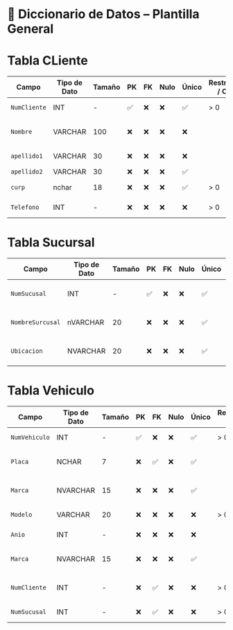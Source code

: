 # 📘 Diccionario de Datos – Plantilla General
# Tabla CLiente
| Campo           | Tipo de Dato | Tamaño | PK  | FK  | Nulo | Único | Restricciones / CHECK                      | Referencia a                    | Descripción                             |
|----------------|--------------|--------|-----|-----|------|--------|--------------------------------------------|----------------------------------|-----------------------------------------|
| `NumCliente`     | INT          | -      | ✅  | ❌  | ❌   | ✅     | > 0                                        | -                                | Identificador del cliente               |
| `Nombre`        | VARCHAR      | 100    | ❌  | ❌  | ❌   | ❌     |                                  | -                                | Nombre completo del cliente             |
| `apellido1`          | VARCHAR     |  30    | ❌  | ❌  | ❌   | ❌     |                          | -                                | apellidos del cliente                        |
| `apellido2`        | VARCHAR      | 30    | ❌  | ❌  | ❌   | ✅     |                   | -                                |                        |
| `curp`      | nchar        | 18     | ❌  | ❌  | ❌   | ✅     | > 0                                        |    |   curp del cliente         |
| `Telefono`      | INT          | -      | ❌  | ❌  | ❌   |  ❌    | > 0                                        |    |  Telefono Del cliente    |

# Tabla Sucursal
| Campo           | Tipo de Dato | Tamaño | PK  | FK  | Nulo | Único | Restricciones / CHECK                      | Referencia a                    | Descripción                             |
|----------------|--------------|--------|-----|-----|------|--------|--------------------------------------------|----------------------------------|-----------------------------------------|
| `NumSucusal`     | INT          | -      | ✅  | ❌  | ❌   | ✅     | > 0                                        | -                                | Identificador de la Sucursal               |
| `NombreSurcusal`        | nVARCHAR      | 20    | ❌  | ❌  | ❌   | ✅     |                                  | -                                | Nombre completo de la Sucursal            |
| `Ubicacion`          | NVARCHAR     |  20    | ❌  | ❌  | ❌   | ✅     |                          | -                                | Ubicacion de la Surcusal                      |
                  
# Tabla Vehiculo
| Campo           | Tipo de Dato | Tamaño | PK  | FK  | Nulo | Único | Restricciones / CHECK                      | Referencia a                    | Descripción                             |
|----------------|--------------|--------|-----|-----|------|--------|--------------------------------------------|----------------------------------|-----------------------------------------|
| `NumVehiculo`     | INT          | -      | ✅  | ❌  | ❌   | ✅     | > 0                                        | -                                | Identificador del Vehiculo               |
| `Placa`        | NCHAR      | 7    | ❌  | ✅  | ❌   | ✅     |                                  | -                                | Nombre completo de la placa           |
| `Marca`          | NVARCHAR     |  15    | ❌  | ❌  | ❌   | ✅     |                          | -                                | Ubicacion de la Surcusal   
| `Modelo`     | VARCHAR          | 20     | ❌  | ❌  | ❌   | ❌     | > 0                                        | -                                | MOdelo del Vehiculo               |
| `Anio`        | INT      | -   | ❌  | ❌  | ❌   | ❌     |                                  | -                                | Ano del vehiculo           |
| `Marca`          | NVARCHAR     |  15    | ❌  | ❌  | ❌   | ✅     |                          | -                                | Ubicacion de la Surcusal                   |                  
| `NumCliente`     | INT          | -      | ❌  | ✅  | ❌   | ❌     | > 0                                        |Cliente(NumCliente)                              | cliente que renta el vehiculo
| `NumSucusal`     | INT          | -      |❌  | ✅  | ❌   | ❌     | > 0                                        | Surcusal(NumSurcusal)                                | Es la Sucursal                |